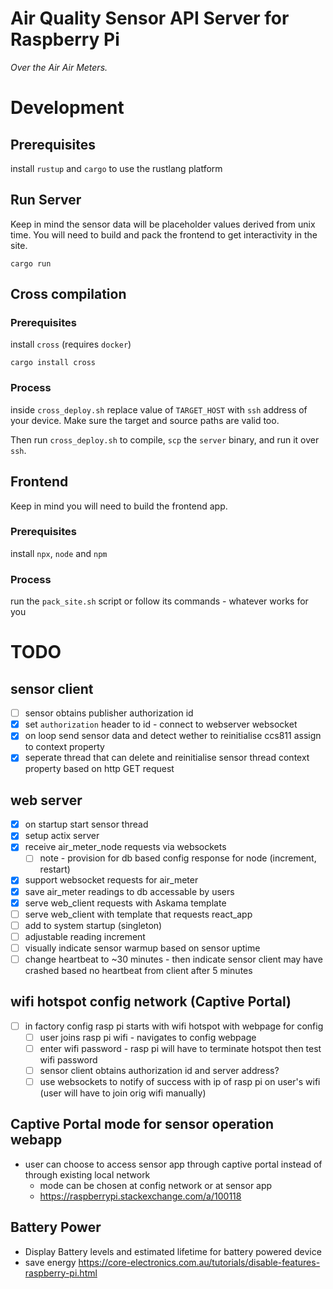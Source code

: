 # Air Quality Sensor API Server for Raspberry Pi

_Over the Air Air Meters._
<br />

# Development
## Prerequisites
install `rustup` and `cargo` to use the rustlang platform

## Run Server
Keep in mind the sensor data will be placeholder values derived from unix time.
You will need to build and pack the frontend to get interactivity in the site.
```
cargo run
```


## Cross compilation

### Prerequisites

install `cross` (requires `docker`)

```
cargo install cross
```

### Process

inside `cross_deploy.sh` replace value of `TARGET_HOST` with `ssh` address of
your device. Make sure the target and source paths are valid too.

Then run `cross_deploy.sh` to compile, `scp` the `server` binary, and run it
over `ssh`.

## Frontend

Keep in mind you will need to build the frontend app.

### Prerequisites

install `npx`, `node` and `npm`

### Process

run the `pack_site.sh` script or follow its commands - whatever works for you

# TODO

## sensor client

-   [ ] sensor obtains publisher authorization id
-   [x] set `authorization` header to id - connect to webserver websocket
-   [x] on loop send sensor data and detect wether to reinitialise ccs811 assign
        to context property
-   [x] seperate thread that can delete and reinitialise sensor thread context
        property based on http GET request

## web server

-   [x] on startup start sensor thread
-   [x] setup actix server
-   [x] receive air_meter_node requests via websockets
    -   [ ] note - provision for db based config response for node (increment,
            restart)
-   [x] support websocket requests for air_meter
-   [x] save air_meter readings to db accessable by users
-   [x] serve web_client requests with Askama template
-   [ ] serve web_client with template that requests react_app
-   [ ] add to system startup (singleton)
-   [ ] adjustable reading increment
-   [ ] visually indicate sensor warmup based on sensor uptime
-   [ ] change heartbeat to ~30 minutes - then indicate sensor client may have
        crashed based no heartbeat from client after 5 minutes

## wifi hotspot config network (Captive Portal)

-   [ ] in factory config rasp pi starts with wifi hotspot with webpage for
        config
    -   [ ] user joins rasp pi wifi - navigates to config webpage
    -   [ ] enter wifi password - rasp pi will have to terminate hotspot then
            test wifi password
    -   [ ] sensor client obtains authorization id and server address?
    -   [ ] use websockets to notify of success with ip of rasp pi on user's
            wifi (user will have to join orig wifi manually)

## Captive Portal mode for sensor operation webapp

-   user can choose to access sensor app through captive portal instead of
    through existing local network
    -   mode can be chosen at config network or at sensor app
    -   https://raspberrypi.stackexchange.com/a/100118

## Battery Power
-   Display Battery levels and estimated lifetime for battery powered device
-   save energy https://core-electronics.com.au/tutorials/disable-features-raspberry-pi.html
